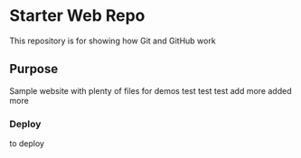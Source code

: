 # Starter Web Repo

This repository is for showing how Git and GitHub work

## Purpose

Sample website with plenty of files for demos test test test add more added more

### Deploy
to deploy
